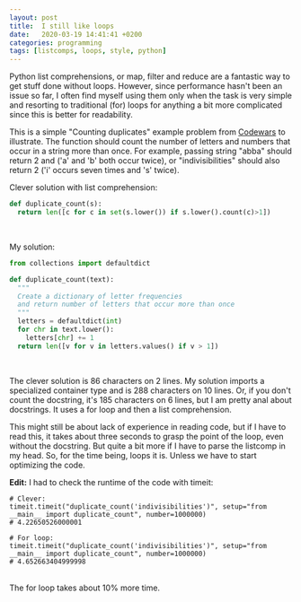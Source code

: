 ```yaml
---
layout: post
title:  I still like loops
date:   2020-03-19 14:41:41 +0200
categories: programming
tags: [listcomps, loops, style, python]
---
```

Python list comprehensions, or map, filter and reduce are a fantastic way to get stuff done without loops. However, since performance hasn't been an issue so far, I often find myself using them only when the task is very simple and resorting to traditional (for) loops for anything a bit more complicated since this is better for readability.

This is a simple "Counting duplicates" example problem from [Codewars](https://www.codewars.com) to illustrate. The function should count the number of letters and numbers that occur in a string more than once. For example, passing string "abba" should return 2 and ('a' and 'b' both occur twice), or "indivisibilities" should also return 2 ('i' occurs seven times and 's' twice).

Clever solution with list comprehension:
```python
def duplicate_count(s):
  return len([c for c in set(s.lower()) if s.lower().count(c)>1])
```
<br />

My solution:

```python
from collections import defaultdict

def duplicate_count(text):
  """
  Create a dictionary of letter frequencies
  and return number of letters that occur more than once
  """    
  letters = defaultdict(int)
  for chr in text.lower():
    letters[chr] += 1
  return len([v for v in letters.values() if v > 1])
```

<br />

The clever solution is 86 characters on 2 lines. My solution imports a specialized container type and is 288 characters on 10 lines. Or, if you don't count the docstring, it's 185 characters on 6 lines, but I am pretty anal about docstrings. It uses a for loop and then a list comprehension.

This might still be about lack of experience in reading code, but if I have to read this, it takes about three seconds to grasp the point of the loop, even without the docstring. But quite a bit more if I have to parse the listcomp in my head. So, for the time being, loops it is. Unless we have to start optimizing the code.

**Edit:** I had to check the runtime of the code with timeit:

```
# Clever:
timeit.timeit("duplicate_count('indivisibilities')", setup="from __main__ import duplicate_count", number=1000000)     
# 4.22650526000001

# For loop:
timeit.timeit("duplicate_count('indivisibilities')", setup="from __main__ import duplicate_count", number=1000000)   
# 4.652663404999998
```
<br />
The for loop takes about 10% more time.
